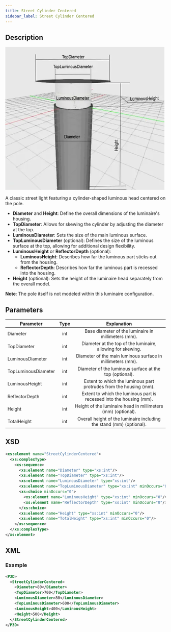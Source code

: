```yaml
---
title: Street Cylinder Centered
sidebar_label: Street Cylinder Centered
---
```


## Description

![Street Cylinder Centered](/img/docs/geometry/parametric/street-cylinder-centered.webp)

A classic street light featuring a cylinder-shaped luminous head centered on the pole.

- **Diameter** and **Height**: Define the overall dimensions of the luminaire's housing.
- **TopDiameter**: Allows for skewing the cylinder by adjusting the diameter at the top.
- **LuminousDiameter**: Sets the size of the main luminous surface.
- **TopLuminousDiameter** (optional): Defines the size of the luminous surface at the top, allowing for additional design flexibility.
- **LuminousHeight** or **ReflectorDepth** (optional):
  - **LuminousHeight**: Describes how far the luminous part sticks out from the housing.
  - **ReflectorDepth**: Describes how far the luminous part is recessed into the housing.
- **Height** (optional): Sets the height of the luminaire head separately from the overall model.

**Note**: The pole itself is not modeled within this luminaire configuration.

## Parameters

| Parameter           | Type   | Explanation                                                       |
| ------------------- | :----: | :----------------------------------------------------------------: |
| Diameter            | int    | Base diameter of the luminaire in millimeters (mm).               |
| TopDiameter         | int    | Diameter at the top of the luminaire, allowing for skewing.       |
| LuminousDiameter    | int    | Diameter of the main luminous surface in millimeters (mm).        |
| TopLuminousDiameter | int    | Diameter of the luminous surface at the top (optional).           |
| LuminousHeight      | int    | Extent to which the luminous part protrudes from the housing (mm).|
| ReflectorDepth      | int    | Extent to which the luminous part is recessed into the housing (mm).|
| Height              | int    | Height of the luminaire head in millimeters (mm) (optional).      |
| TotalHeight         | int    | Overall height of the luminaire including the stand (mm) (optional).|

## XSD

```xml
<xs:element name="StreetCylinderCentered">
  <xs:complexType>
    <xs:sequence>
      <xs:element name="Diameter" type="xs:int"/>
      <xs:element name="TopDiameter" type="xs:int"/>
      <xs:element name="LuminousDiameter" type="xs:int"/>
      <xs:element name="TopLuminousDiameter" type="xs:int" minOccurs="0"/>
      <xs:choice minOccurs="0">
        <xs:element name="LuminousHeight" type="xs:int" minOccurs="0"/>
        <xs:element name="ReflectorDepth" type="xs:int" minOccurs="0"/>
      </xs:choice>
      <xs:element name="Height" type="xs:int" minOccurs="0"/>
      <xs:element name="TotalHeight" type="xs:int" minOccurs="0"/>
    </xs:sequence>
  </xs:complexType>
</xs:element>
```

## XML
### Example

```xml
<P3D>
  <StreetCylinderCentered>
    <Diameter>80</Diameter>
    <TopDiameter>700</TopDiameter>
    <LuminousDiameter>80</LuminousDiameter>
    <TopLuminousDiameter>600</TopLuminousDiameter>
    <LuminousHeight>400</LuminousHeight>
    <Height>500</Height>
  </StreetCylinderCentered>
</P3D>
```